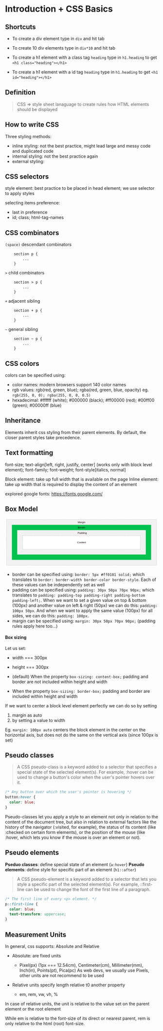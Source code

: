 # Introduction + CSS Basics

## Shortcuts

- To create a div element type in `div` and hit tab

- To create 10 div elements type in `div*10` and hit tab

- To create a h1 element with a class tag `heading` type in `h1.heading` to get `<h1 class="heading"></h1>`

- To create a h1 element with a id tag `heading` type in `h1.heading` to get `<h1 id="heading"></h1>`


## Definition

> CSS => style sheet lanaguage to create rules how HTML elements should be displayed

## How to write CSS

Three styling methods:

- inline styling: not the best practice, might lead large and messy code and duplicated code
- internal styling: not the best practice again
- external styling: 


## CSS selectors

style element: best practice to be placed in head element; 
we use selector to apply styles

selecting items preference:
- last in preference 
- id; class; html-tag-names

## CSS combinators

`(space)` descendant combinators

```
    section p {
        ...
    }
```

`>` child combinators

```
    section > p {
        ...
    }
```

`+` adjacent sibling 

```
    section + p {
        ...
    }
```

`~` general sibling 

```
    section ~ p {
        ...
    }
```

## CSS colors

colors can be specified using:
- color names: modern browsers support 140 color names
- rgb values: rgb(red, green, blue); rgba(red, green, blue, opacity) eg. `rgb(255, 0, 0); rgba(255, 0, 0, 0.5)`
- hexadecimal: #ffffff (white); #000000 (black); #ff00000 (red); #00ff00 (green); #00000ff (blue)

## Inheritance

Elements inherit css styling from their parent elements. By default, the closer parent styles take precedence.

## Text formatting

font-size; text-align[left, right, justify, center] (works only with block level element); font-family; font-weight; font-style[italics, normal]

Block element: take up full width that is available on the page
Inline element: take up width that is required to display the content of an element

explored google fonts: https://fonts.google.com/

## Box Model

![box model](box-model.png)

- border can be specified using: `border: 5px #ff0101 solid;` which translates to `border: border-width border-color border-style`. Each of these values can be independently set as well
- padding can be specified using: `padding: 30px 50px 70px 90px;` which translates to `padding: padding-top padding-right padding-bottom padding-left;`. When we want to set a given value on top & bottom (100px) and another value on left & right (50px) we can do this: `padding: 100px 50px`. And when we want to apply the same value (100px) for all sides, we can do this: `padding: 100px`.
- margin can be specified using: `margin: 30px 50px 70px 90px;` (padding rules apply here too...)

#### Box sizing

Let us set:
- width === 300px 
- height === 300px

- (default) When the property `box-sizing: content-box;` padding and border are not included within height and width
- When the property `box-sizing: border-box;` padding and border are included within height and width

If we want to center a block level element perfectly we can do so by setting 
1. margin as auto 
2. by setting a value to width

 Eg. `margin: 100px auto` centers the block element in the center on the horizontal axis, but does not do the same on the vertical axis (since 100px is set)

## Pseudo classes

> A CSS pseudo-class is a keyword added to a selector that specifies a special state of the selected element(s). For example, :hover can be used to change a button's color when the user's pointer hovers over it.

```css
/* Any button over which the user's pointer is hovering */
button:hover {
  color: blue;
}
```
Pseudo-classes let you apply a style to an element not only in relation to the content of the document tree, but also in relation to external factors like the history of the navigator (:visited, for example), the status of its content (like :checked on certain form elements), or the position of the mouse (like :hover, which lets you know if the mouse is over an element or not).

## Pseudo elements

**Pseduo classes**: define special state of an element (`a:hover`)
**Pseudo elements**: define style for specific part of an element (`h1::after`)

> A CSS pseudo-element is a keyword added to a selector that lets you style a specific part of the selected element(s). For example, ::first-line can be used to change the font of the first line of a paragraph.

```css
/* The first line of every <p> element. */
p::first-line {
  color: blue;
  text-transform: uppercase;
}
```

## Measurement Units

In general, css supports: Absolute and Relative

- Absolute: are fixed units
    - Pixel(px) (1px === 12.54cm), Centimeter(cm), Millimeter(mm), Inch(in), Points(pt), Pica(pc)
As web devs, we usually use Pixels, other units are not recommend to be used


- Relative units specify length relative t0 another property
    - em, rem, vw, vh, %

In case of relative units, the unit is relative to the value set on the parent element or the root element

While em is relative to the font-size of its direct or nearest parent, rem is only relative to the html (root) font-size.